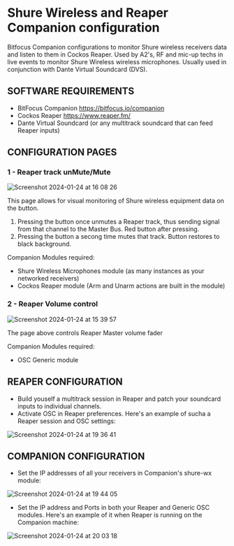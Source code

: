 # Shure Wireless and Reaper Companion configuration
Bitfocus Companion configurations to monitor Shure wireless receivers data and listen to them in Cockos Reaper. 
Used by A2's, RF and mic-up techs in live events to monitor Shure Wireless wireless microphones.
Usually used in conjunction with Dante Virtual Soundcard (DVS).

## SOFTWARE REQUIREMENTS
   - BitFocus Companion https://bitfocus.io/companion
   - Cockos Reaper https://www.reaper.fm/
   - Dante Virtual Soundcard (or any multitrack soundcard that can feed Reaper inputs)

## CONFIGURATION PAGES

### **1 - Reaper track unMute/Mute**

![Screenshot 2024-01-24 at 16 08 26](https://github.com/elraval/shure_wireless_reaper_companion/assets/22182319/a5d8c051-d598-4dc1-b9e1-49a7912564db)

This page allows for visual monitoring of Shure wireless equipment data on the button.
  
1) Pressing the button once unmutes a Reaper track, thus sending signal from that channel to the Master Bus. Red button after pressing.
2) Pressing the button a secong time mutes that track. Button restores to black background.

Companion Modules required:
 - Shure Wireless Microphones module (as many instances as your networked receivers) 
 - Cockos Reaper module (Arm and Unarm actions are built in the module)
   

### 2 - Reaper Volume control

![Screenshot 2024-01-24 at 15 39 57](https://github.com/elraval/shure_wireless_reaper_companion/assets/22182319/d7394489-14be-4c72-91d8-6284293b6380)

The page above controls Reaper Master volume fader

Companion Modules required:
- OSC Generic module

## REAPER CONFIGURATION

- Build youself a multitrack session in Reaper and patch your soundcard inputs to individual channels.
- Activate OSC in Reaper preferences. Here's an example of sucha a Reaper session and OSC settings:

![Screenshot 2024-01-24 at 19 36 41](https://github.com/elraval/Shure-wireless-Reaper-Companion/assets/22182319/25fa017c-9423-4885-8a01-087c2d98c246)

## COMPANION CONFIGURATION

- Set the IP addresses of all your receivers in Companion's shure-wx module:
  
![Screenshot 2024-01-24 at 19 44 05](https://github.com/elraval/Shure-wireless-Reaper-Companion/assets/22182319/508f5fe8-36bb-4b66-a59d-0d3f748177e6)

- Set the IP address and Ports in both your Reaper and Generic OSC modules. Here's an example of it when Reaper is running on the Companion machine:

![Screenshot 2024-01-24 at 20 03 18](https://github.com/elraval/Shure-wireless-Reaper-Companion/assets/22182319/af0353ae-74db-44c3-b2d3-5ef29c339173)


  
